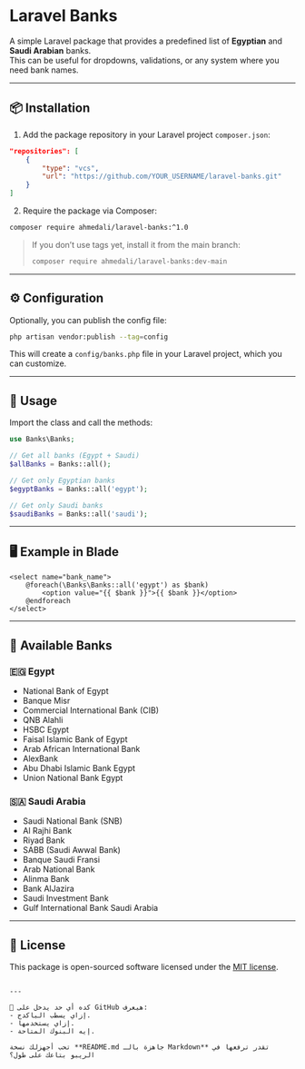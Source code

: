 

# Laravel Banks

A simple Laravel package that provides a predefined list of **Egyptian** and **Saudi Arabian** banks.  
This can be useful for dropdowns, validations, or any system where you need bank names.

---

## 📦 Installation

1. Add the package repository in your Laravel project `composer.json`:

```json
"repositories": [
    {
        "type": "vcs",
        "url": "https://github.com/YOUR_USERNAME/laravel-banks.git"
    }
]
````

2. Require the package via Composer:

```bash
composer require ahmedali/laravel-banks:^1.0
```

> If you don’t use tags yet, install it from the main branch:
>
> ```bash
> composer require ahmedali/laravel-banks:dev-main
> ```

---

## ⚙️ Configuration

Optionally, you can publish the config file:

```bash
php artisan vendor:publish --tag=config
```

This will create a `config/banks.php` file in your Laravel project, which you can customize.

---

## 🚀 Usage

Import the class and call the methods:

```php
use Banks\Banks;

// Get all banks (Egypt + Saudi)
$allBanks = Banks::all();

// Get only Egyptian banks
$egyptBanks = Banks::all('egypt');

// Get only Saudi banks
$saudiBanks = Banks::all('saudi');
```

---

## 🖥️ Example in Blade

```blade
<select name="bank_name">
    @foreach(\Banks\Banks::all('egypt') as $bank)
        <option value="{{ $bank }}">{{ $bank }}</option>
    @endforeach
</select>
```

---

## 📌 Available Banks

### 🇪🇬 Egypt

* National Bank of Egypt
* Banque Misr
* Commercial International Bank (CIB)
* QNB Alahli
* HSBC Egypt
* Faisal Islamic Bank of Egypt
* Arab African International Bank
* AlexBank
* Abu Dhabi Islamic Bank Egypt
* Union National Bank Egypt

### 🇸🇦 Saudi Arabia

* Saudi National Bank (SNB)
* Al Rajhi Bank
* Riyad Bank
* SABB (Saudi Awwal Bank)
* Banque Saudi Fransi
* Arab National Bank
* Alinma Bank
* Bank AlJazira
* Saudi Investment Bank
* Gulf International Bank Saudi Arabia

---

## 📝 License

This package is open-sourced software licensed under the [MIT license](LICENSE).

```

---

📌 كده أي حد يدخل على GitHub هيعرف:  
- إزاي يسطب الباكدج.  
- إزاي يستخدمها.  
- إيه البنوك المتاحة.  

تحب أجهزلك نسخة **README.md جاهزة بالـ Markdown** تقدر ترفعها في الريبو بتاعك على طول؟
```

